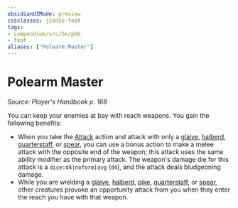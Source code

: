 ```yaml
---
obsidianUIMode: preview
cssclasses: json5e-feat
tags:
- compendium/src/5e/phb
- feat
aliases: ["Polearm Master"]
---
```

# Polearm Master
*Source: Player's Handbook p. 168*  

You can keep your enemies at bay with reach weapons. You gain the following benefits:

- When you take the [Attack](2-Mechanics/CLI/rules/actions.md#Attack) action and attack with only a [glaive](2-Mechanics/CLI/items/glaive.md), [halberd](2-Mechanics/CLI/items/halberd.md), [quarterstaff](2-Mechanics/CLI/items/quarterstaff.md), or [spear](2-Mechanics/CLI/items/spear.md), you can use a bonus action to make a melee attack with the opposite end of the weapon; this attack uses the same ability modifier as the primary attack. The weapon's damage die for this attack is a `dice:d4|noform|avg` (`d4`), and the attack deals bludgeoning damage.  
- While you are wielding a [glaive](2-Mechanics/CLI/items/glaive.md), [halberd](2-Mechanics/CLI/items/halberd.md), [pike](2-Mechanics/CLI/items/pike.md), [quarterstaff](2-Mechanics/CLI/items/quarterstaff.md), or [spear](2-Mechanics/CLI/items/spear.md), other creatures provoke an opportunity attack from you when they enter the reach you have with that weapon.